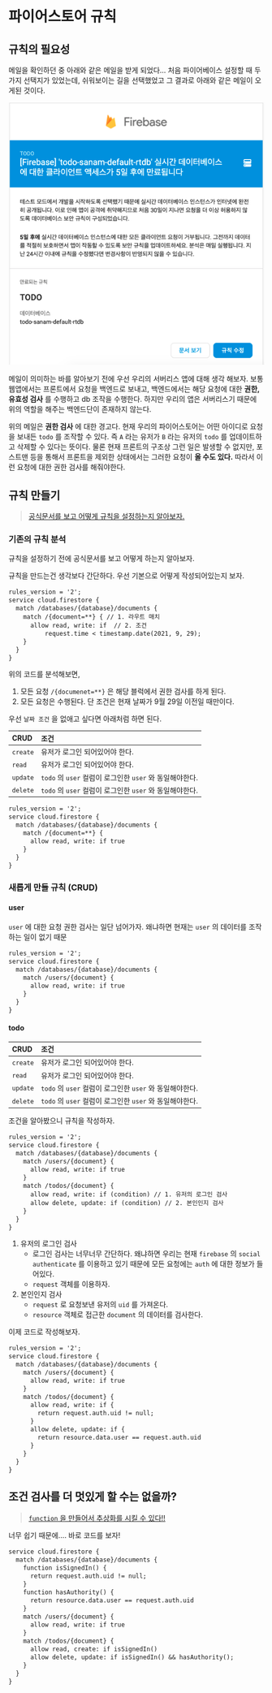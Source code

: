 # 파이어스토어 규칙

## 규칙의 필요성

메일을 확인하던 중 아래와 같은 메일을 받게 되었다... 처음 파이어베이스 설정할 때 두 가지 선택지가 있었는데, 쉬워보이는 길을 선택했었고 그 결과로 아래와 같은 메일이 오게된 것이다.

![&#xBB34;&#xC12D;&#xB2E4;..!](../../.gitbook/assets/2021-09-25-12.24.48.png)

메일이 의미하는 바를 알아보기 전에 우선 우리의 서버리스 앱에 대해 생각 해보자. 보통 웹앱에서는 프론트에서 요청을 백엔드로 보내고, 백엔드에서는 해당 요청에 대한 **권한, 유효성 검사** 를 수행하고 db 조작을 수행한다. 하지만 우리의 앱은 서버리스기 때문에 위의 역할을 해주는 백엔드단이 존재하지 않는다.

위의 메일은 **권한 검사** 에 대한 경고다. 현재 우리의 파이어스토어는 어떤 아이디로 요청을 보내든 `todo` 를 조작할 수 있다. 즉 `A` 라는 유저가 `B` 라는 유저의 `todo` 를 업데이트하고 삭제할 수 있다는 뜻이다. 물론 현재 프론트의 구조상 그런 일은 발생할 수 없지만, 포스트맨 등을 통해서 프론트을 제외한 상태에서는 그러한 요청이 **올 수도 있다.** 따라서 이런 요청에 대한 권한 검사를 해줘야한다.

## 규칙 만들기

> [공식문서를 보고 어떻게 규칙을 설정하는지 알아보자.](https://firebase.google.com/docs/rules/basics?hl=ko#cloud-firestore)

### 기존의 규칙 분석

규칙을 설정하기 전에 공식문서를 보고 어떻게 하는지 알아보자.

규칙을 만드는건 생각보다 간단하다. 우선 기본으로 어떻게 작성되어있는지 보자.

```text
rules_version = '2';
service cloud.firestore {
  match /databases/{database}/documents {
    match /{document=**} { // 1. 라우트 매치
      allow read, write: if  // 2. 조건
          request.time < timestamp.date(2021, 9, 29);
    }
  }
}
```

위의 코드를 분석해보면,

1. 모든 요청 `/{documenet=**}` 은 해당 블럭에서 권한 검사를 하게 된다.
2. 모든 요청은 수행된다. 단 조건은 현재 날짜가 9월 29일 이전일 때만이다.

우선 `날짜 조건` 을 없애고 싶다면 아래처럼 하면 된다.

| CRUD | 조건 |
| :--- | :--- |
| `create` | 유저가 로그인 되어있어야 한다. |
| `read` | 유저가 로그인 되어있어야 한다. |
| `update` |  `todo` 의 `user` 컬럼이 로그인한 `user` 와 동일해야한다. |
| `delete` |  `todo` 의 `user` 컬럼이 로그인한 `user` 와 동일해야한다. |

```text
rules_version = '2';
service cloud.firestore {
  match /databases/{database}/documents {
    match /{document=**} {
      allow read, write: if true
    }
  }
}
```

### 새롭게 만들 규칙 \(CRUD\)

#### user

`user` 에 대한 요청 권한 검사는 일단 넘어가자. 왜냐하면 현재는 `user` 의 데이터를 조작하는 일이 없기 때문

```text
rules_version = '2';
service cloud.firestore {
  match /databases/{database}/documents {
    match /users/{document} {
      allow read, write: if true
    }
  }
}
```

#### todo

| CRUD | 조건 |
| :--- | :--- |
| `create` | 유저가 로그인 되어있어야 한다. |
| `read` | 유저가 로그인 되어있어야 한다. |
| `update` |  `todo` 의 `user` 컬럼이 로그인한 `user` 와 동일해야한다. |
| `delete` |  `todo` 의 `user` 컬럼이 로그인한 `user` 와 동일해야한다. |

조건을 알아봤으니 규칙을 작성하자.

```text
rules_version = '2';
service cloud.firestore {
  match /databases/{database}/documents {
    match /users/{document} {
      allow read, write: if true
    }
    match /todos/{document} {
      allow read, write: if (condition) // 1. 유저의 로그인 검사
      allow delete, update: if (condition) // 2. 본인인지 검사
    }
  }
}
```

1. 유저의 로그인 검사
   * 로그인 검사는 너무너무 간단하다. 왜냐하면 우리는 현재 `firebase` 의 `social authenticate` 를 이용하고 있기 때문에 모든 요청에는 `auth` 에 대한 정보가 들어있다.
   * `request` 객체를 이용하자.
2. 본인인지 검사
   * `request` 로 요청보낸 유저의 `uid` 를 가져온다.
   * `resource` 객체로 접근한 `document` 의 데이터를 검사한다.

이제 코드로 작성해보자.

```text
rules_version = '2';
service cloud.firestore {
  match /databases/{database}/documents {
    match /users/{document} {
      allow read, write: if true
    }
    match /todos/{document} {
      allow read, write: if {
        return request.auth.uid != null;
      }
      allow delete, update: if {
        return resource.data.user == request.auth.uid
      }
    }
  }
}
```

## 조건 검사를 더 멋있게 할 수는 없을까?

> [`function` 을 만들어서 추상화를 시킬 수 있다!!](https://firebase.google.com/docs/firestore/security/rules-conditions)

너무 쉽기 때문에.... 바로 코드를 보자!

```text
service cloud.firestore {
  match /databases/{database}/documents {
    function isSignedIn() {
      return request.auth.uid != null;
    }
    function hasAuthority() {
      return resource.data.user == request.auth.uid
    }
    match /users/{document} {
      allow read, write: if true
    }
    match /todos/{document} {
      allow read, create: if isSignedIn()
      allow delete, update: if isSignedIn() && hasAuthority();
    }
  }
}
```



